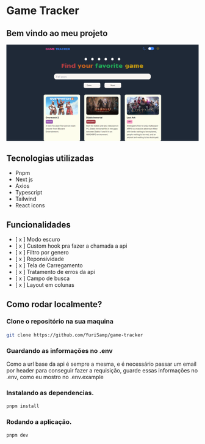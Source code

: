 # Game Tracker

## Bem vindo ao meu projeto

![game tracker website](./public/dark-mode.png)

## Tecnologias utilizadas

- Pnpm
- Next js
- Axios
- Typescript
- Tailwind
- React icons

## Funcionalidades

- [ x ] Modo escuro
- [ x ] Custom hook pra fazer a chamada a api
- [ x ] Filtro por genero
- [ x ] Reponsividade
- [ x ] Tela de Carregamento
- [ x ] Tratamento de erros da api
- [ x ] Campo de busca
- [ x ] Layout em colunas

## Como rodar localmente?

### Clone o repositório na sua maquina

```bash
git clone https://github.com/YuriSamp/game-tracker
```

### Guardando as informações no .env

Como a url base da api é sempre a mesma, e é necessário passar um email por header para conseguir fazer a requisição, guarde essas informações no .env, como eu mostro no .env.example

### Instalando as dependencias.

```bash
pnpm install
```

### Rodando a aplicação.

```bash
pnpm dev
```

